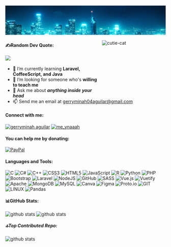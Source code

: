 ![logo](https://github.com/ynahka/ynahka/blob/main/small-bg.png)


<img align="right" alt="cutie-cat" width="200" height="170" src="https://media.tenor.com/KdkhCJ65m0sAAAAi/peach-goma-peach-and-goma.gif">

#### ✍️Random Dev Quote:
![](https://quotes-github-readme.vercel.app/api?type=horizontal&theme=radical)
- 🌱 I’m currently learning **Laravel, CoffeeScript, and Java**
- 🤝 I’m looking for someone who's **willing to teach me**
- 💬 Ask me about **_anything inside your head_**
- 📫 Send me an email at gerryminah04aguilar@gmail.com
<h4 align="left">Connect with me: </h4>
<p align="left">
<a href="https://linkedin.com/in/gerryminah aguilar" target="blank"><img align="center" src="https://raw.githubusercontent.com/rahuldkjain/github-profile-readme-generator/master/src/images/icons/Social/linked-in-alt.svg" alt="gerryminah aguilar" height="30" width="40" /></a>
<a href="https://instagram.com/me_ynaaah" target="blank"><img align="center" src="https://raw.githubusercontent.com/rahuldkjain/github-profile-readme-generator/master/src/images/icons/Social/instagram.svg" alt="me_ynaaah" height="30" width="40" /></a>
</p>

#### You can help me by donating:
[![PayPal](https://img.shields.io/badge/PayPal-00457C?style=for-the-badge&logo=paypal&logoColor=white)](https://paypal.me/@GerryminahAguilar) 
  
<h4 align="left">Languages and Tools:</h4>

![C](https://img.shields.io/badge/c-%2300599C.svg?style=plastic&logo=c&logoColor=white) ![C#](https://img.shields.io/badge/c%23-%23239120.svg?style=plastic&logo=c-sharp&logoColor=white) ![C++](https://img.shields.io/badge/c++-%2300599C.svg?style=plastic&logo=c%2B%2B&logoColor=white) ![CSS3](https://img.shields.io/badge/css3-%231572B6.svg?style=plastic&logo=css3&logoColor=white) ![HTML5](https://img.shields.io/badge/html5-%23E34F26.svg?style=plastic&logo=html5&logoColor=white) ![JavaScript](https://img.shields.io/badge/javascript-%23323330.svg?style=plastic&logo=javascript&logoColor=%23F7DF1E) ![R](https://img.shields.io/badge/r-%23276DC3.svg?style=plastic&logo=r&logoColor=white) ![Python](https://img.shields.io/badge/python-3670A0?style=plastic&logo=python&logoColor=ffdd54) ![PHP](https://img.shields.io/badge/php-%23777BB4.svg?style=plastic&logo=php&logoColor=white) ![Bootstrap](https://img.shields.io/badge/bootstrap-%23563D7C.svg?style=plastic&logo=bootstrap&logoColor=white) ![Laravel](https://img.shields.io/badge/laravel-%23FF2D20.svg?style=plastic&logo=laravel&logoColor=white) ![NodeJS](https://img.shields.io/badge/node.js-6DA55F?style=plastic&logo=node.js&logoColor=white) ![GitHub](https://img.shields.io/badge/GitHub-%23121011.svg?style=plastic&logo=github&logoColor=white) ![SASS](https://img.shields.io/badge/SASS-hotpink.svg?style=plastic&logo=SASS&logoColor=white) ![Vue.js](https://img.shields.io/badge/vuejs-%2335495e.svg?style=plastic&logo=vuedotjs&logoColor=%234FC08D) ![Vuetify](https://img.shields.io/badge/Vuetify-1867C0?style=plastic&logo=vuetify&logoColor=AEDDFF) ![Apache](https://img.shields.io/badge/apache-%23D42029.svg?style=plastic&logo=apache&logoColor=white) ![MongoDB](https://img.shields.io/badge/MongoDB-%234ea94b.svg?style=plastic&logo=mongodb&logoColor=white) ![MySQL](https://img.shields.io/badge/mysql-%2300f.svg?style=plastic&logo=mysql&logoColor=white) ![Canva](https://img.shields.io/badge/Canva-%2300C4CC.svg?style=plastic&logo=Canva&logoColor=white) 	![Figma](https://img.shields.io/badge/figma-%23F24E1E.svg?style=plastic&logo=figma&logoColor=white) ![Proto.io](https://img.shields.io/badge/Proto.io-161637?style=plastic&logo=proto.io&logoColor=00e5ff) ![GIT](https://img.shields.io/badge/Git-fc6d26?style=plastic&logo=git&logoColor=white) ![LINUX](https://img.shields.io/badge/Linux-FCC624?style=plastic&logo=linux&logoColor=black) ![Pandas](https://img.shields.io/badge/pandas-%23150458.svg?style=plastic&logo=pandas&logoColor=white)

#### 📊GitHub Stats:
<p> <img src="https://github-readme-streak-stats.herokuapp.com/?user=ynahka&theme=solarized-dark&hide_border=true" alt="github stats" width="400" height="200"> 
<img src="https://github-readme-stats.vercel.app/api/top-langs/?username=ynahka&theme=solarized-dark&hide_border=true&include_all_commits=true&count_private=true&layout=compact" alt="github stats" width="400" height="200">
</p>

##### 🔝Top Contributed Repo:
<img src="https://github-contributor-stats.vercel.app/api?username=ynahka&limit=5&theme=tokyonight&combine_all_yearly_contributions=true" alt="github stats" height="200"> 

